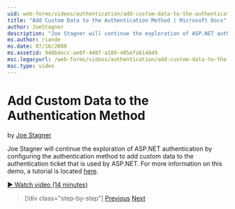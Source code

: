 ```yaml
---
uid: web-forms/videos/authentication/add-custom-data-to-the-authentication-method
title: "Add Custom Data to the Authentication Method | Microsoft Docs"
author: JoeStagner
description: "Joe Stagner will continue the exploration of ASP.NET authentication by configuring the authentication method to add custom data to the authentication ticket..."
ms.author: riande
ms.date: 07/16/2008
ms.assetid: 940bdecc-ae0f-448f-a189-405efa614049
msc.legacyurl: /web-forms/videos/authentication/add-custom-data-to-the-authentication-method
msc.type: video
---
```

Add Custom Data to the Authentication Method
====================
by [Joe Stagner](https://github.com/JoeStagner)

Joe Stagner will continue the exploration of ASP.NET authentication by configuring the authentication method to add custom data to the authentication ticket that is used by ASP.NET. For more information on this demo, a tutorial is located [here](../../overview/older-versions-security/introduction/forms-authentication-configuration-and-advanced-topics-vb.md).

[&#9654; Watch video (14 minutes)](https://channel9.msdn.com/Blogs/ASP-NET-Site-Videos/add-custom-data-to-the-authentication-method)

> [!div class="step-by-step"]
> [Previous](forms-login-custom-key-configuration.md)
> [Next](use-custom-principal-objects.md)
